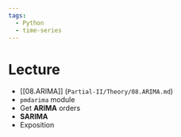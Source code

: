 ```yaml
---
tags:
  - Python
  - time-series
---
```

# Lecture
- [[08.ARIMA]] (`Partial-II/Theory/08.ARIMA.md`)
- `pmdarima` module
- Get **ARIMA** orders
- **SARIMA**
- Exposition